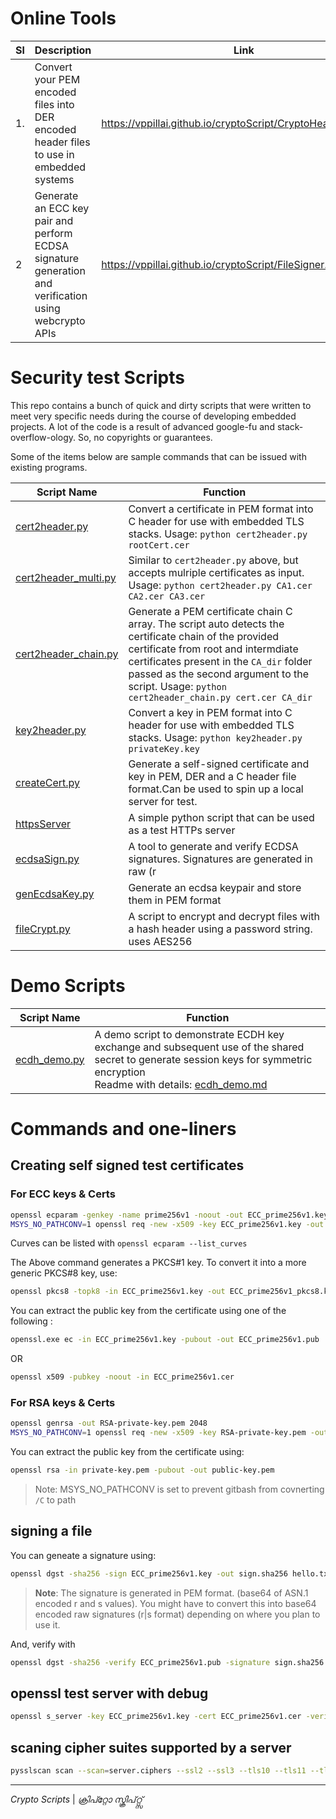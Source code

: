 
# Online Tools

|  Sl 	| Description  	| Link  	|
| ---	  | ---	          | ---	    |
|   1.  |        Convert your PEM encoded files into DER encoded header files to use in embedded systems     	|    https://vppillai.github.io/cryptoScript/CryptoHeaderGen.html   	|
|   2   | Generate an ECC key pair and perform ECDSA signature generation and verification using webcrypto APIs| https://vppillai.github.io/cryptoScript/FileSigner.html|



# Security test Scripts

This repo contains a bunch of quick and dirty scripts that were written to meet very specific needs during the course of developing embedded projects. A lot of the code is a result of advanced google-fu and stack-overflow-ology.  So, no copyrights or guarantees.

Some of the items below are sample commands that can be issued with existing programs. 

| Script Name                                  | Function                                                                                                                                                                                                                                                                                    |
| -------------------------------------------- | ------------------------------------------------------------------------------------------------------------------------------------------------------------------------------------------------------------------------------------------------------------------------------------------- |
| [cert2header.py](cert2header.py)             | Convert a certificate in PEM format into C header for use with embedded TLS stacks. Usage: `python cert2header.py rootCert.cer`                                                                                                                                                             |
| [cert2header_multi.py](cert2header_multi.py) | Similar to `cert2header.py` above, but accepts mulriple certificates as input.  Usage: `python cert2header.py CA1.cer CA2.cer CA3.cer`                                                                                                                                                      |
| [cert2header_chain.py](cert2header_chain.py) | Generate a PEM certificate chain C array. The script auto detects the certificate chain of the provided certificate from root and intermdiate certificates present in the `CA_dir` folder passed as the second argument to the script. Usage: `python cert2header_chain.py cert.cer CA_dir` |
| [key2header.py](key2header.py)               | Convert a key in PEM format into C header for use with embedded TLS stacks. Usage: `python key2header.py privateKey.key`                                                                                                                                                                    |
| [createCert.py](createCert.py)               | Generate a self-signed certificate and key in PEM, DER and a C header file format.Can be used to spin up a local server for test.                                                                                                                                                           |
| [httpsServer](httpsServer)                   | A simple python script that can be used as a test HTTPs server                                                                                                                                                                                                                              |
| [ecdsaSign.py](ecdsaSign.py)                 | A tool to generate and verify ECDSA signatures. Signatures are generated in raw (r                                                                                                                                                                                                          | s) format and then base64 encoded. |
| [genEcdsaKey.py](genEcdsaKey.py)             | Generate an ecdsa keypair and store them in PEM format                                                                                                                                                                                                                                      |
| [fileCrypt.py](fileCrypt.py)                 | A script to encrypt and decrypt files with a hash header using a password string. uses AES256 |

# Demo Scripts

| Script Name                        | Function                                                                                                                                 |
| ---------------------------------- | ---------------------------------------------------------------------------------------------------------------------------------------- |
| [ecdh_demo.py](demos/ecdh_demo.py) | A demo script to demonstrate ECDH key exchange and subsequent use of the shared secret to generate session keys for symmetric encryption </br> Readme with details: [ecdh_demo.md](demos/ecdh_demo.md) |

# Commands and one-liners

## Creating self signed test certificates

### For ECC keys & Certs

```bash
openssl ecparam -genkey -name prime256v1 -noout -out ECC_prime256v1.key
MSYS_NO_PATHCONV=1 openssl req -new -x509 -key ECC_prime256v1.key -out ECC_prime256v1.cer -days 900000 -subj "/C=IN/ST=Kerala/L=Kollam/O=embeddedinn/CN=embeddedinn"
```

Curves can be listed with `openssl ecparam --list_curves`

The Above command generates a PKCS#1 key. To convert it into a more generic PKCS#8 key, use:

```bash
openssl pkcs8 -topk8 -in ECC_prime256v1.key -out ECC_prime256v1_pkcs8.key  -nocrypt
```


You can extract the public key from the certificate using one of the following :

```bash
openssl.exe ec -in ECC_prime256v1.key -pubout -out ECC_prime256v1.pub
```

OR

```bash
openssl x509 -pubkey -noout -in ECC_prime256v1.cer
```


### For RSA keys & Certs

```bash
openssl genrsa -out RSA-private-key.pem 2048
MSYS_NO_PATHCONV=1 openssl req -new -x509 -key RSA-private-key.pem -out RSA_Cert.cer -days 900000 -subj "/C=IN/ST=Kerala/L=Kollam/O=embeddedinn/CN=embeddedinn"
```

You can extract the public key from the certificate using:


```bash
openssl rsa -in private-key.pem -pubout -out public-key.pem
```

> Note: MSYS_NO_PATHCONV is set to prevent gitbash from covnerting `/C` to path

## signing a file

You can geneate a signature using:

```bash
openssl dgst -sha256 -sign ECC_prime256v1.key -out sign.sha256 hello.txt
```

> **Note**: The signature is generated in PEM format. (base64 of ASN.1 encoded r and s values). You might have to convert this into base64 encoded raw signatures (r|s format) depending on where you plan to use it. 

And, verify with

```bash
openssl dgst -sha256 -verify ECC_prime256v1.pub -signature sign.sha256 hello.txt
```

## openssl test server with debug

```bash
openssl s_server -key ECC_prime256v1.key -cert ECC_prime256v1.cer -verify 2 -accept 8883 -debug -msg -CApath capath/ -state
```

## scaning cipher suites supported by a server

```bash
pysslscan scan --scan=server.ciphers --ssl2 --ssl3 --tls10 --tls11 --tls12 test.mosquitto.org:8883
```

--------------------
_Crypto Scripts_ | _ക്രിപ്റ്റോ സ്ക്രിപ്റ്റ്സ്_ 
